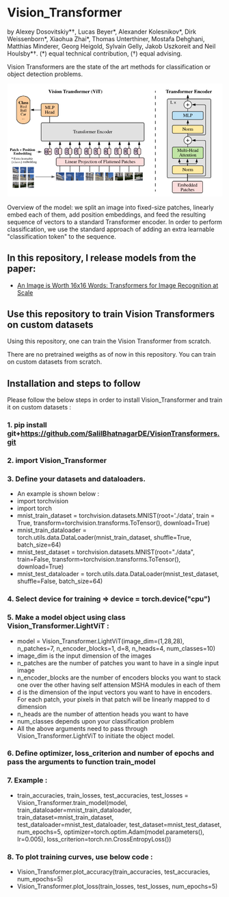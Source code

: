 # Vision_Transformer
by Alexey Dosovitskiy\*†, Lucas Beyer\*, Alexander Kolesnikov\*, Dirk
Weissenborn\*, Xiaohua Zhai\*, Thomas Unterthiner, Mostafa Dehghani, Matthias
Minderer, Georg Heigold, Sylvain Gelly, Jakob Uszkoreit and Neil Houlsby\*†.
(\*) equal technical contribution, (†) equal advising.

Vision Transformers are the state of the art methods for classification or object detection problems.

![Figure 1 from paper](vit_figure.png)

Overview of the model: we split an image into fixed-size patches, linearly embed
each of them, add position embeddings, and feed the resulting sequence of
vectors to a standard Transformer encoder. In order to perform classification,
we use the standard approach of adding an extra learnable "classification token"
to the sequence.

## In this repository, I release models from the paper:

- [An Image is Worth 16x16 Words: Transformers for Image Recognition at Scale](https://arxiv.org/abs/2010.11929)

## Use this repository to train Vision Transformers on custom datasets
Using this repository, one can train the Vision Transformer from scratch. 

There are no pretrained weigths as of now in this repository. You can train on custom datasets from scratch.

## Installation and steps to follow
Please follow the below steps in order to install Vision_Transformer and train it on custom datasets :
### 1. pip install git+https://github.com/SalilBhatnagarDE/VisionTransformers.git 

### 2. import Vision_Transformer

### 3. Define your datasets and dataloaders. 
- An example is shown below :
- import torchvision
- import torch
- mnist_train_dataset = torchvision.datasets.MNIST(root='./data', train = True, transform=torchvision.transforms.ToTensor(), download=True)
- mnist_train_dataloader = torch.utils.data.DataLoader(mnist_train_dataset, shuffle=True, batch_size=64)
- mnist_test_dataset = torchvision.datasets.MNIST(root="./data", train=False, transform=torchvision.transforms.ToTensor(), download=True)
- mnist_test_dataloader = torch.utils.data.DataLoader(mnist_test_dataset, shuffle=False, batch_size=64)

### 4. Select device for training => device = torch.device("cpu")

### 5. Make a model object using class Vision_Transformer.LightViT :
- model = Vision_Transformer.LightViT(image_dim=(1,28,28), n_patches=7, n_encoder_blocks=1, d=8, n_heads=4, num_classes=10)
- image_dim is the input dimension of the images
- n_patches are the number of patches you want to have in a single input image
- n_encoder_blocks are the number of encoders blocks you want to stack one over the other having self attension MSHA modules in each of them
- d is the dimension of the input vectors you want to have in encoders. For each patch, your pixels in that patch will be linearly mapped to d dimension
- n_heads are the number of attention heads you want to have
- num_classes depends upon your classification problem
- All the above arguments need to pass through Vision_Transformer.LightViT to initiate the object model.

### 6. Define optimizer, loss_criterion and number of epochs and pass the arguments to function train_model

### 7. Example : 
- train_accuracies, train_losses, test_accuracies, test_losses = Vision_Transformer.train_model(model, train_dataloader=mnist_train_dataloader, train_dataset=mnist_train_dataset, test_dataloader=mnist_test_dataloader, test_dataset=mnist_test_dataset, num_epochs=5, optimizer=torch.optim.Adam(model.parameters(), lr=0.005), loss_criterion=torch.nn.CrossEntropyLoss())

### 8. To plot training curves, use below code :
- Vision_Transformer.plot_accuracy(train_accuracies, test_accuracies, num_epochs=5)
- Vision_Transformer.plot_loss(train_losses, test_losses, num_epochs=5)

